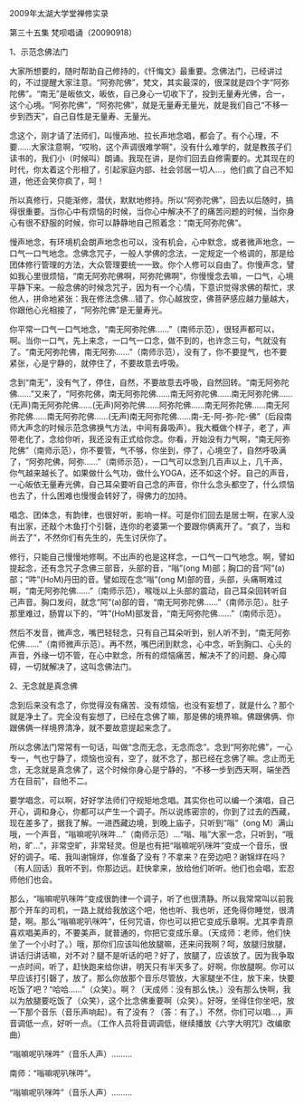 2009年太湖大学堂禅修实录

第三十五集 梵呗唱诵（20090918）

1、示范念佛法门

大家所想要的，随时帮助自己修持的，《忏悔文》最重要。念佛法门，已经讲过的，不过提醒大家注意。“阿弥陀佛”，梵文，其实最深的，很深就是四个字“阿弥陀佛”。“南无”是皈依文，皈依，自己身心一切收下了，投到无量寿光佛，合一，这个心境。“阿弥陀佛”，“阿弥陀佛”，就是无量寿无量光，就是我们自己“不移一步到西天”，自己自性是无量寿、无量光。

念这个，刚才请了法师们，叫慢声地、拉长声地念唱，都会了。有个心理，不要……大家注意啊，“哎哟，这个声调很难学啊”，没有什么难学的，就是教孩子们读书的，我们小（时候叫）朗诵。我现在讲，是你们回去自修需要的。尤其现在的时代，你太着这个形相了，引起家庭内部、社会邻居一切人…，他们疯了自己不知道，他还会笑你疯了，呵！

所以真修行，只能渐修，潜伏，默默地修持。所以“阿弥陀佛”，回去以后随时，搞得很重要。当你心中有烦恼的时候，当你心中解决不了的痛苦问题的时候，当你身心有很不舒服的时候，你可以静静地自己照着念：“南无阿弥陀佛”。

慢声地念，有环境机会朗声地念也可以，没有机会，心中默念，或者微声地念，一口气一口气地念。念佛念咒子，一般人学佛的念法，一定规定一个格调的，那是给团体修行管理的方法，大众管理要统一一致。你个人修可以自由了。你慢声念，譬如我心里很烦恼，“南无阿弥陀佛啊，阿弥陀佛啊”，你慢慢念去嘛，一口气，心境平静下来。一般念佛的时候念咒子，因为有一个心情，下意识觉得求佛的帮忙，求他人，拼命地紧张：我在修法念佛…错了。你心越放空，佛菩萨感应越力量越大，你跟他心光相接了，“阿弥陀佛”是无量寿光。

你平常一口气一口气地念，“南无阿弥陀佛……”（南师示范），很轻声都可以，啊。当你一口气，先上来念，一口气一口念，做不到的，也许念三句，气就没有了。“南无阿弥陀佛，南无阿弥……”（南师示范），没有了，你不要提气，也不要紧张，心是宁静的，就停住了，不要故意去呼吸。

念到“南无”，没有气了，停住，自然，不要故意去呼吸，自然回转。“南无阿弥陀佛……”又来了，“阿弥陀佛，南无阿弥陀佛……南无阿弥陀佛……南无阿弥陀佛……(无声)南无阿弥陀佛……(无声)阿弥陀佛……阿弥陀佛……南无阿弥陀佛……南无阿弥陀佛……南无阿弥陀佛……(无声)南无阿弥陀佛……南-无-阿-弥-陀-佛”（后段南师大声念的时候示范念佛换气方法，中间有鼻吸声）。我大概做个样子，老了，声带老化了，念给你听，我还没有正式给你念。你看，开始没有力气啊，“南无阿弥陀佛”（南师示范），你不要管，气不够，你坐到，停了，心境空了，自然呼吸满了，“阿弥陀佛，阿弥……”（南师示范），一口气可以念到几百声以上，几千声，你气越来越长了。如果做什么气功，做什么YOGA，还不如这个好。自己的声音，一心皈依无量寿光佛，自己耳朵要听自己念的声音，你什么念头都空了，什么烦恼也去了，什么困难也慢慢会转好了，得佛力的加持。

唱念、团体念，有韵律，也很好听，影响一样。可是你们回去是居士啊，在家人没有出家，还敲个木鱼打个引磬，连你的老婆第一个要跟你俩离开了。“疯了，当和尚去了”，不然你们有先生的，先生讨厌你了。

修行，只能自己慢慢地修啊。不出声的也是这样念，一口气一口气地念。啊，譬如提起念，还有念咒子念佛三部音，头部的音，“嗡”(ong M)部；胸口的音“阿”(a)部；“吽”(HoM)丹田的音。譬如现在念“嗡”(ong M)部的音，头部，头痛啊难过啊，“南无阿弥陀佛……”（南师示范），喉咙以上头部的震动，自己耳朵回转听自己声音。胸口发闷，就念“阿”(a)部的音，“南无阿弥陀佛……”（南师示范）。肚子那里难过，肠胃以下的，“吽”(HoM)部发音，“南无阿弥陀佛……”（南师示范）。

然后不发音，微声念，嘴巴轻轻念，只有自己耳朵听到，别人听不到，“南无阿弥佗佛……”（南师微声示范）。再不然，嘴巴闭到默念，心中念，听到胸口、心头的声音，外缘一切不管，在心中默念，所有的烦恼痛苦，解决不了的问题、身心障碍，一切就解决了，这叫念佛法门。

2、无念就是真念佛

念到后来没有念了，你觉得没有痛苦、没有烦恼，也没有妄想了，就是什么？那个就是净土了。完全没有妄想了，已经在念佛了嘛，那是佛的境界嘛。佛跟佛俩、你跟佛俩一样境界清净，就不要故意提起来念了。

所以念佛法门常常有一句话，叫做“念而无念，无念而念”。念到“阿弥陀佛”，一心专一，气也宁静了，烦恼也没有，空了，就不念了，那已经在念佛了嘛。念止而无念，无念就是真念佛了，这个时候你身心是宁静的，“不移一步到西天啊，端坐西方在目前”，自他不二。

要学唱念，可以啊，好好学法师们守规矩地念唱。其实你也可以编一个演唱，自己开心，调和身心，你都可以产生一个调子。所以说练密宗的，你到了过去的西藏，现在差多了，据我了解。一进西藏边境，到晚上庙子，只听到“嗡”（ong M）满山哦，一个声音，“嗡嘛呢叭咪吽…”（南师示范）…“嗡、嗡”大家一念，只听到，“哦哟，旷…”，非常空旷，非常轻灵。但是也有把“嗡嘛呢叭咪吽”变成一个音乐，很好的调子。喏、我叫谢锦烊，你准备了没有？不拿来？在旁边吧？谢锦烊在吗？（有人回话）我听不到，你那边远。赶快拿来，放给他们听听。他们也会唱，宏忍师他们也会。

那么，“嗡嘛呢叭咪吽”变成很韵律一个调子，听了也很清静。所以我常常叫以前我那个开车的司机，一路上就给我放这个吧，他也听、我也听，还免得你睡觉，很清楚，啊。那么“嗡嘛呢叭咪吽”，任何咒语，你也可以把它变成乐章啊。尤其李青原喜欢唱美声的，不要美声，就普通的，你把它变成乐章。（天成师：老师，他们快坐了一个小时了。）哦，那你们应该叫他放腿嘛，还来问我啊？呵，放腿归放腿，讲话归讲话嘛，对不对？腿不是听话的吧？好了，放腿了，应该放了。因为我争取一点时间，听了，赶快跑来给你讲，明天只有半天多了。好啊，你放腿啊。你可以早应该打引磬了，放了。那么你放那个音乐尽管放，大家腿坐不住，放下来，快要吃饭了吧？“哈哈……”（众笑）。啊？（天成师：没有那么快。）没有那么快啊，我以为放腿要吃饭了（众笑），这个比念佛重要啊（众笑）。好呀，坐得住你坐吧，放一下那个音乐（音乐声响起）。有了没有？（答：有了。）不然，你们可以唱…，声音调低一点，好听一点。（工作人员将音调调低，继续播放《六字大明咒》改编歌曲）

“嗡嘛呢叭咪吽”（音乐人声）………

南师：“嗡嘛呢叭咪吽”。

“嗡嘛呢叭咪吽”（音乐人声）………



